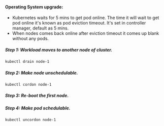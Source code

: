 
#### Operating System upgrade:

- Kubernetes waits for 5 mins to get pod online. The time it will wait to get pod online it's known as pod eviction timeout. It's set in controller manager, default as 5 mins.
-  When nodes comes back online after eviction timeout it comes up blank without any pods.

##### Step 1: Workload moves to another node of cluster.
```sh
kubectl drain node-1
```
##### Step 2: Make node unschedulable.
```sh
kubectl cordon node-1
```
##### Step 3: Re-boot the first node.
##### Step 4: Make pod schedulable. 
```sh
kubectl uncordon node-1
```
